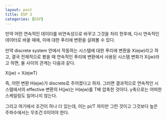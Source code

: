```yaml
---
layout: post
title: DSP 3
categories: [DSP]
---
```



만약 어떤 연속적인 데이터를 비연속성으로 바꾸고 그것을 처리 한후에, 다시 연속적인 데이터로 바꿀 때에, 이에 대한 푸리에 변환을 살펴볼 수 있다.

만약 discrete system 안에서 작동하는 시스템에 대한 푸리에 변환을 X(ejw)라고 하고, 결국 전체적으로 봤을 때 연속적인 푸리에 변환에서 사용된 시스템 변화가 X(jw)라고 하면, 둘 사이의 관계는 다음과 같다.

X(jw) = X(ejwT)

즉, 어떤 변환 H(ejw)가 discrete로 주어졌다고 하자. 그러면 결과적으로 연속적인 시스템에서의 effective 변환의 H(jw)는 H(ejw)를 T배 압축한 것이다. y축으로는 어떠한 스케일링도 일어나지 않는다.

그리고 여기에서 조건이 하나 더 있는데, 이는 pi/T 까지만 그런 것이고 그것보다 높은 주파수에서는 무조건 0이어야 한다.
